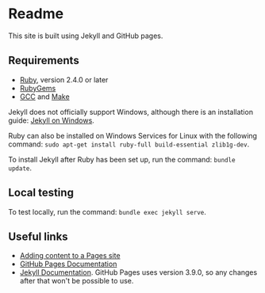 # Readme
This site is built using Jekyll and GitHub pages.

## Requirements

- [Ruby](https://www.ruby-lang.org/en/downloads/), version 2.4.0 or later
- [RubyGems](https://rubygems.org/pages/download)
- [GCC](https://gcc.gnu.org/install/) and [Make](https://www.gnu.org/software/make/)

Jekyll does not officially support Windows, although there is an installation guide: [Jekyll on Windows](https://jekyllrb.com/docs/installation/windows/).

Ruby can also be installed on Windows Services for Linux with the following command: `sudo apt-get install ruby-full build-essential zlib1g-dev`.

To install Jekyll after Ruby has been set up, run the command: `bundle update`.

## Local testing

To test locally, run the command: `bundle exec jekyll serve`.

## Useful links

- [Adding content to a Pages site](https://docs.github.com/en/pages/setting-up-a-github-pages-site-with-jekyll/adding-content-to-your-github-pages-site-using-jekyll)
- [GitHub Pages Documentation](https://docs.github.com/en/pages)
- [Jekyll Documentation](https://jekyllrb.com/docs/). GitHub Pages uses version 3.9.0, so any changes after that won't be possible to use.